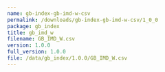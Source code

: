 ```yaml
---
name: gb-index-gb-imd-w-csv
permalink: /downloads/gb-index-gb-imd-w-csv/1_0_0
package: gb_index
title: gb_imd_w
filename: GB_IMD_W.csv
version: 1.0.0
full_version: 1.0.0
file: /data/gb_index/1.0.0/GB_IMD_W.csv
---
```

